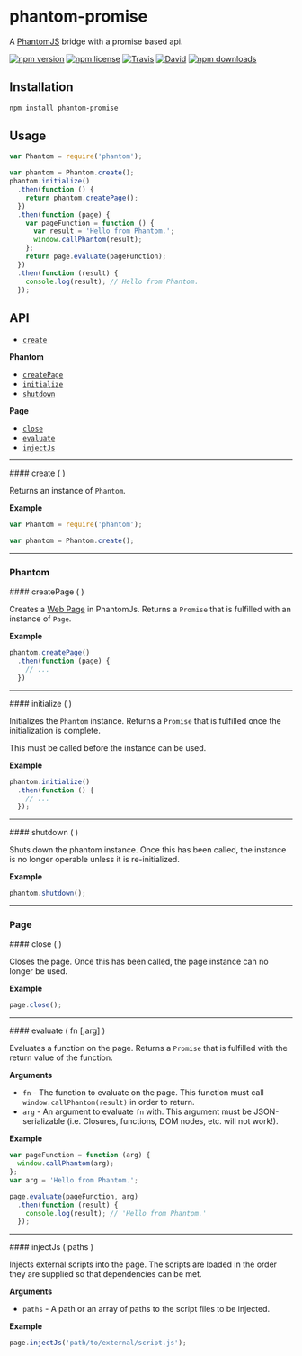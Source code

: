# phantom-promise

A [PhantomJS](http://phantomjs.org/) bridge with a promise based api.

[![npm version](https://img.shields.io/npm/v/phantom-promise.svg)](https://www.npmjs.com/package/phantom-promise)
[![npm license](https://img.shields.io/npm/l/phantom-promise.svg)](https://www.npmjs.com/package/phantom-promise)
[![Travis](https://img.shields.io/travis/panosoft/phantom-promise.svg)](https://travis-ci.org/panosoft/phantom-promise)
[![David](https://img.shields.io/david/panosoft/phantom-promise.svg)](https://david-dm.org/panosoft/phantom-promise)
[![npm downloads](https://img.shields.io/npm/dm/phantom-promise.svg)](https://www.npmjs.com/package/phantom-promise)

## Installation

```sh
npm install phantom-promise
```

## Usage

```js
var Phantom = require('phantom');

var phantom = Phantom.create();
phantom.initialize()
  .then(function () {
    return phantom.createPage();
  })
  .then(function (page) {
    var pageFunction = function () {
      var result = 'Hello from Phantom.';
      window.callPhantom(result);
    };
    return page.evaluate(pageFunction);
  })
  .then(function (result) {
    console.log(result); // Hello from Phantom.
  });
```

## API

- [`create`](#create)

__Phantom__

- [`createPage`](#createPage)
- [`initialize`](#initialize)
- [`shutdown`](#shutdown)

__Page__

- [`close`](#close)
- [`evaluate`](#evaluate)
- [`injectJs`](#injectJs)

---

<a name="create"/>
#### create ( )

Returns an instance of `Phantom`.

__Example__

```js
var Phantom = require('phantom');

var phantom = Phantom.create();
```

---

### Phantom

<a name="createPage"/>
#### createPage ( )

Creates a [Web Page](http://phantomjs.org/api/webpage/) in PhantomJs. Returns a `Promise` that is fulfilled with an instance of `Page`.

__Example__

```js
phantom.createPage()
  .then(function (page) {
    // ...
  })
```

---

<a name="initialize"/>
#### initialize ( )

Initializes the `Phantom` instance. Returns a `Promise` that is fulfilled once the initialization is complete.

This must be called before the instance can be used.

__Example__

```js
phantom.initialize()
  .then(function () {
    // ...
  });
```

---

<a name="shutdown"/>
#### shutdown ( )

Shuts down the phantom instance. Once this has been called, the instance is no longer operable unless it is re-initialized.

__Example__

```js
phantom.shutdown();
```

---

### Page

<a name="close"/>
#### close ( )

Closes the page. Once this has been called, the page instance can no longer be used.

__Example__

```js
page.close();
```

---

<a name="evaluate"/>
#### evaluate ( fn [,arg] )

Evaluates a function on the page. Returns a `Promise` that is fulfilled with the return value of the function.

__Arguments__

- `fn` - The function to evaluate on the page. This function must call `window.callPhantom(result)` in order to return.
- `arg` - An argument to evaluate `fn` with. This argument must be JSON-serializable (i.e. Closures, functions, DOM nodes, etc. will not work!).

__Example__

```js
var pageFunction = function (arg) {
  window.callPhantom(arg);
};
var arg = 'Hello from Phantom.';

page.evaluate(pageFunction, arg)
  .then(function (result) {
    console.log(result); // 'Hello from Phantom.'
  });
```

---

<a name="injectJs"/>
#### injectJs ( paths )

Injects external scripts into the page. The scripts are loaded in the order they are supplied so that dependencies can be met.

__Arguments__

- `paths` - A path or an array of paths to the script files to be injected.

__Example__

```js
page.injectJs('path/to/external/script.js');
```
